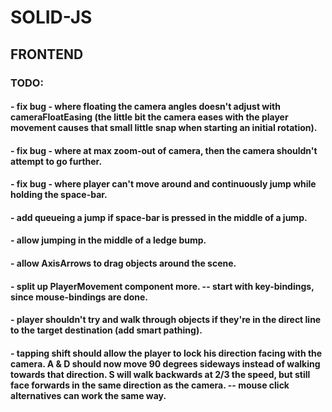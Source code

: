 # SOLID-JS

## FRONTEND

### TODO:

#### - fix bug - where floating the camera angles doesn't adjust with cameraFloatEasing (the little bit the camera eases with the player movement causes that small little snap when starting an initial rotation).

#### - fix bug - where at max zoom-out of camera, then the camera shouldn't attempt to go further.

#### - fix bug - where player can't move around and continuously jump while holding the space-bar.

#### - add queueing a jump if space-bar is pressed in the middle of a jump.

#### - allow jumping in the middle of a ledge bump.

#### - allow AxisArrows to drag objects around the scene.

#### - split up PlayerMovement component more. -- start with key-bindings, since mouse-bindings are done.

#### - player shouldn't try and walk through objects if they're in the direct line to the target destination (add smart pathing).

#### - tapping shift should allow the player to lock his direction facing with the camera. A & D should now move 90 degrees sideways instead of walking towards that direction. S will walk backwards at 2/3 the speed, but still face forwards in the same direction as the camera. -- mouse click alternatives can work the same way.
